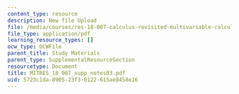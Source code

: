 ```yaml
---
content_type: resource
description: New file Upload
file: /media/courses/res-18-007-calculus-revisited-multivariable-calculus-fall-2011/5723c1da890523f30122615ae8458e16_MITRES_18_007_supp_notes03.pdf
file_type: application/pdf
learning_resource_types: []
ocw_type: OCWFile
parent_title: Study Materials
parent_type: SupplementalResourceSection
resourcetype: Document
title: MITRES_18_007_supp_notes03.pdf
uid: 5723c1da-8905-23f3-0122-615ae8458e16
---
```

